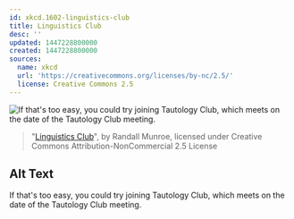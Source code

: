 ```yaml
---
id: xkcd.1602-linguistics-club
title: Linguistics Club
desc: ''
updated: 1447228800000
created: 1447228800000
sources:
  name: xkcd
  url: 'https://creativecommons.org/licenses/by-nc/2.5/'
  license: Creative Commons 2.5
---
```

![If that's too easy, you could try joining Tautology Club, which meets on the date of the Tautology Club meeting.](https://imgs.xkcd.com/comics/linguistics_club.png)
> "[Linguistics Club](https://xkcd.com/1602/)", by Randall Munroe, licensed under Creative Commons Attribution-NonCommercial 2.5 License

## Alt Text
If that's too easy, you could try joining Tautology Club, which meets on the date of the Tautology Club meeting.

